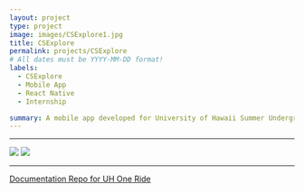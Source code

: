 ```yaml
---
layout: project
type: project
image: images/CSExplore1.jpg
title: CSExplore
permalink: projects/CSExplore
# All dates must be YYYY-MM-DD format!
labels:
  - CSExplore
  - Mobile App
  - React Native
  - Internship

summary: A mobile app developed for University of Hawaii Summer Undergraduate Research Experience(SURE) 
---
```


<hr>

<img class="ui image" src="{{ site.baseurl }}/images/CSExplore_1.png"> 

<img class="ui image" src="{{ site.baseurl }}/images/CSExplore_club.gif">


<hr>

[Documentation Repo for UH One Ride](https://uh-oneride.github.io/)


